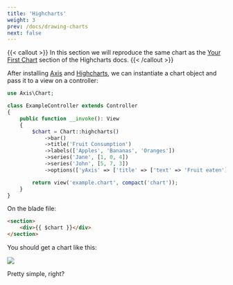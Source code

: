 ```yaml
---
title: 'Highcharts'
weight: 3
prev: /docs/drawing-charts
next: false
---
```


{{< callout >}}
  In this section we will reproduce the same chart as the [Your First Chart](https://www.highcharts.com/docs/getting-started/your-first-chart) section of the Highcharts docs.
{{< /callout >}}

After installing [Axis](/docs/installation) and [Highcharts](https://www.highcharts.com/docs/getting-started/installation), we can instantiate a chart object and pass it to a view on a controller:

```php
use Axis\Chart;

class ExampleController extends Controller
{
    public function __invoke(): View
    {
        $chart = Chart::highcharts()
            ->bar()
            ->title('Fruit Consumption')
            ->labels(['Apples', 'Bananas', 'Oranges'])
            ->series('Jane', [1, 0, 4])
            ->series('John', [5, 7, 3])
            ->options(['yAxis' => ['title' => ['text' => 'Fruit eaten']]]);

        return view('example.chart', compact('chart'));
    }
}
```

On the blade file:

```html
<section>
    <div>{{ $chart }}</div>
</section>
```

You should get a chart like this:

![](https://www.highcharts.com/docs/assets/images/bar-fruit-consumption-832124cda98ce6e3ea6f58a86825447c.png?)

Pretty simple, right?
